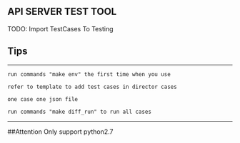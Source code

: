 ## API SERVER TEST TOOL
TODO: Import TestCases To Testing
## Tips
---

	run commands "make env" the first time when you use
	
	refer to template to add test cases in director cases
	
	one case one json file
	
	run commands "make diff_run" to run all cases
	
----

##Attention
Only support python2.7
